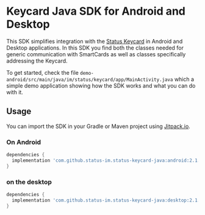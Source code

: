 # Keycard Java SDK for Android and Desktop

This SDK simplifies integration with the [Status Keycard](https://github.com/status-im/status-keycard) in Android
and Desktop applications. In this SDK you find both the classes needed for generic communication with SmartCards as well 
as classes specifically addressing the Keycard.

To get started, check the file ```demo-android/src/main/java/im/status/keycard/app/MainActivity.java``` which a simple
demo application showing how the SDK works and what you can do with it.

## Usage

You can import the SDK in your Gradle or Maven project using [Jitpack.io](https://jitpack.io).

### On Android

```groovy
dependencies {
  implementation 'com.github.status-im.status-keycard-java:android:2.1.1'
}
```

### on the desktop

```groovy
dependencies {
  implementation 'com.github.status-im.status-keycard-java:desktop:2.1.1'
}
```